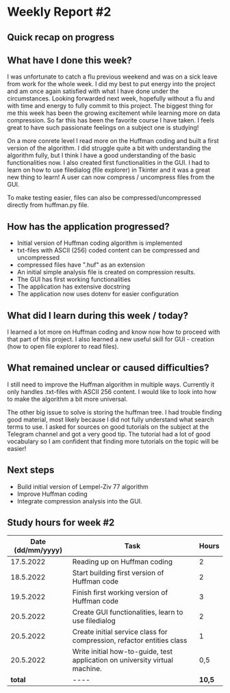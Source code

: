 # Weekly Report #2

## Quick recap on progress

## What have I done this week?
I was unfortunate to catch a flu previous weekend and was on a sick leave from work for the whole week. I did my best to put energy into the project and am once again satisfied with what I have done under the circumstances. Looking forwarded next week, hopefully without a flu and with time and energy to fully commit to this project. The biggest thing for me this week has been the growing excitement while learning more on data compression. So far this has been the favorite course I have taken. I feels great to have such passionate feelings on a subject one is studying! 

On a more conrete level I read more on the Huffman coding and built a first version of the algorithm. I did struggle quite a bit with understanding the algorithm fully, but I think I have a good understanding of the basic functionalities now. I also created first functionalities in the GUI. I had to learn on how to use filedialog (file explorer) in Tkinter and it was a great new thing to learn! A user can now compress / uncompress files from the GUI. 

To make testing easier, files can also be compressed/uncompressed directly from huffman.py file.


## How has the application progressed?
* Initial version of Huffman coding algorithm is implemented
* txt-files with ASCII (256) coded content can be compressed and uncompressed
* compressed files have ".huf" as an extension
* An initial simple analysis file is created on compression results. 
* The GUI has first working functionalities
* The application has extensive docstring
* The application now uses dotenv for easier configuration

## What did I learn during this week / today?
I learned a lot more on Huffman coding and know now how to proceed with that part of this project. I also learned a new useful skill for GUI - creation (how to open file explorer to read files). 

## What remained unclear or caused difficulties? 
I still need to improve the Huffman algorithm in multiple ways. Currently it only handles .txt-files with ASCII 256 content. I would like to look into how to make the algorithm a bit more universal. 

The other big issue to solve is storing the huffman tree. I had trouble finding good material, most likely because I did not fully understand what search terms to use. I asked for sources on good tutorials on the subject at the Telegram channel and got a very good tip. The tutorial had a lot of good vocabulary so I am confident that finding more tutorials on the topic will be easier! 

## Next steps
* Build initial version of Lempel-Ziv 77 algorithm
* Improve Huffman coding
* Integrate compression analysis into the GUI. 


## Study hours for week #2

| Date (dd/mm/yyyy) |Task | Hours |
| ---- | ---- | ---- |
| 17.5.2022 | Reading up on Huffman coding  | 2 |
| 18.5.2022 | Start building first version of Huffman code  | 2 |
| 19.5.2022 | Finish first working version of Huffman code | 3 |
| 20.5.2022 | Create GUI functionalities, learn to use filedialog | 2 |
| 20.5.2022 | Create initial service class for compression, refactor entities class | 1 |
| 20.5.2022 | Write initial how-to-guide, test application on university virtual machine. | 0,5 |
| **total**| ---- | **10,5** |
